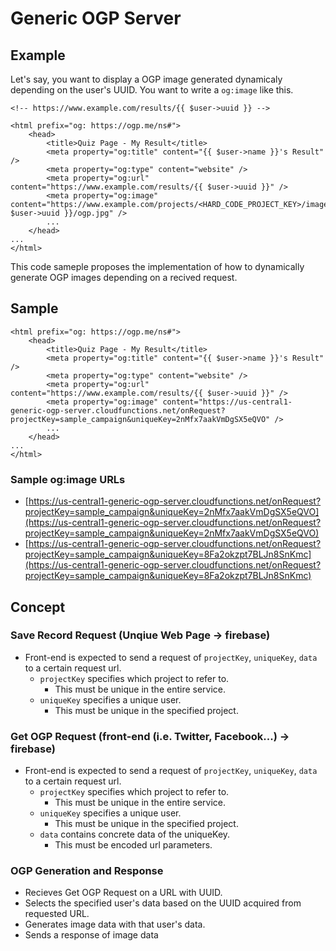 # Generic OGP Server

## Example

Let's say, you want to display a OGP image generated dynamicaly depending on the user's UUID.
You want to write a `og:image` like this.

```
<!-- https://www.example.com/results/{{ $user->uuid }} -->

<html prefix="og: https://ogp.me/ns#">
    <head>
        <title>Quiz Page - My Result</title>
        <meta property="og:title" content="{{ $user->name }}'s Result" />
        <meta property="og:type" content="website" />
        <meta property="og:url" content="https://www.example.com/results/{{ $user->uuid }}" />
        <meta property="og:image" content="https://www.example.com/projects/<HARD_CODE_PROJECT_KEY>/images/{{ $user->uuid }}/ogp.jpg" />
        ...
    </head>
...
</html>

```

This code sameple proposes the implementation of how to dynamically generate OGP images depending on a recived request.

## Sample

```
<html prefix="og: https://ogp.me/ns#">
    <head>
        <title>Quiz Page - My Result</title>
        <meta property="og:title" content="{{ $user->name }}'s Result" />
        <meta property="og:type" content="website" />
        <meta property="og:url" content="https://www.example.com/results/{{ $user->uuid }}" />
        <meta property="og:image" content="https://us-central1-generic-ogp-server.cloudfunctions.net/onRequest?projectKey=sample_campaign&uniqueKey=2nMfx7aakVmDgSX5eQVO" />
        ...
    </head>
...
</html>
```

### Sample og:image URLs

- [https://us-central1-generic-ogp-server.cloudfunctions.net/onRequest?projectKey=sample_campaign&uniqueKey=2nMfx7aakVmDgSX5eQVO](https://us-central1-generic-ogp-server.cloudfunctions.net/onRequest?projectKey=sample_campaign&uniqueKey=2nMfx7aakVmDgSX5eQVO)
- [https://us-central1-generic-ogp-server.cloudfunctions.net/onRequest?projectKey=sample_campaign&uniqueKey=8Fa2okzpt7BLJn8SnKmc](https://us-central1-generic-ogp-server.cloudfunctions.net/onRequest?projectKey=sample_campaign&uniqueKey=8Fa2okzpt7BLJn8SnKmc)

## Concept

### Save Record Request (Unqiue Web Page → firebase)

- Front-end is expected to send a request of `projectKey`, `uniqueKey`, `data` to a certain request url.
  - `projectKey` specifies which project to refer to.
    - This must be unique in the entire service.
  - `uniqueKey` specifies a unique user.
    - This must be unique in the specified project.

### Get OGP Request (front-end (i.e. Twitter, Facebook...) → firebase)

- Front-end is expected to send a request of `projectKey`, `uniqueKey`, `data` to a certain request url.
  - `projectKey` specifies which project to refer to.
    - This must be unique in the entire service.
  - `uniqueKey` specifies a unique user.
    - This must be unique in the specified project.
  - `data` contains concrete data of the uniqueKey.
    - This must be encoded url parameters.

### OGP Generation and Response

- Recieves Get OGP Request on a URL with UUID.
- Selects the specified user's data based on the UUID acquired from requested URL.
- Generates image data with that user's data.
- Sends a response of image data
